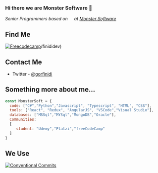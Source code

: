 ### Hi there we are Monster Software 👋

<p><em>Senior Programmers based on <img src="https://www.flaticon.es/svg/static/icons/svg/197/197593.svg" width="13"/> at <a href="https://www.monstersoft.dev/">Monster Software</a> 
</em></p>

## Find Me
<a href="https://www.freecodecamp.org/finididev" target="_blank"><img alt="Freecodecamp" src="https://img.shields.io/badge/freecodecamp-%23007735.svg?&style=for-the-badge&logo=freecodecamp&logoColor=white" target="_blank"/></a>/finididev)



## Contact Me
- Twitter - [@gorfinidi](https://twitter.com/gorfinidi)

## Something more about me...  
```javascript
const MonsterSoft = {
  code: ["C#","Python","Javascript", "Typescript", "HTML", "CSS"],
  tools: ["React", "Redux", "AngularJS", "VSCode","Visual Studio"],
  databases: ["MSSql","MYSql","MongoDB","Oracle"],
  Communities: 
  [
     student: "Udemy","Platzi","freeCodeCamp"
  ]
}
```
## We Use
[![Conventional Commits](https://img.shields.io/badge/Conventional%20Commits-1.0.0-yellow.svg)](https://conventionalcommits.org)
